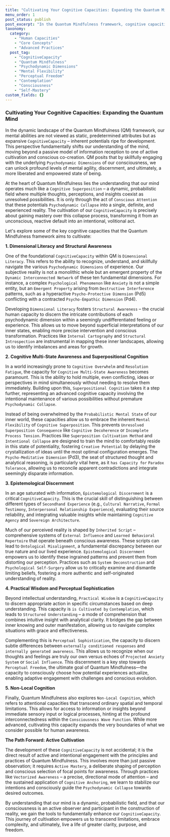 ```yaml
---
title: "Cultivating Your Cognitive Capacities: Expanding the Quantum Mind"
menu_order: 1
post_status: publish
post_excerpt: "In the Quantum Mindfulness framework, cognitive capacities are not fixed traits but inherent mental potentials waiting to be developed. This article explores how active engagement with our psychodynamic dimensions can unlock advanced cognitive abilities, leading to greater mental flexibility, discernment, and profound self-mastery. Discover how practices like contemplation and intentional collapse can reshape your inner world."
taxonomy:
  category:
    - "Human Capacities"
    - "Core Concepts"
    - "Advanced Practices"
  post_tag:
    - "CognitiveCapacity"
    - "Quantum Mindfulness"
    - "Psychodynamic Dimensions"
    - "Mental Flexibility"
    - "Perceptual Freedom"
    - "Contemplation"
    - "Consciousness"
    - "Self-Mastery"
custom_fields: {}
---
```


### Cultivating Your Cognitive Capacities: Expanding the Quantum Mind

In the dynamic landscape of the Quantum Mindfulness (QM) framework, our mental abilities are not viewed as static, predetermined attributes but as expansive `CognitiveCapacity` – inherent potentials ripe for development. This perspective fundamentally shifts our understanding of the mind, moving beyond a passive model of information reception to one of active cultivation and conscious co-creation. QM posits that by skillfully engaging with the underlying `Psychodynamic Dimensions` of our consciousness, we can unlock profound levels of mental agility, discernment, and ultimately, a more liberated and empowered state of being.

At the heart of Quantum Mindfulness lies the understanding that our mind operates much like a `Cognitive Superposition` – a dynamic, probabilistic field where multiple thoughts, perceptions, and insights coexist as unresolved possibilities. It is only through the act of `Conscious Attention` that these potentials `Psychodynamic Collapse` into a single, definite, and experienced reality. The cultivation of our `CognitiveCapacity` is precisely about gaining mastery over this collapse process, transforming it from an unconscious, reactive default into an intentional, volitional act.

Let's explore some of the key cognitive capacities that the Quantum Mindfulness framework aims to cultivate:

**1. Dimensional Literacy and Structural Awareness**

One of the foundational `CognitiveCapacity` within QM is `Dimensional Literacy`. This refers to the ability to recognize, understand, and skillfully navigate the various `Psychodynamic Dimensions` of experience. Our subjective reality is not a monolithic whole but an emergent property of the `Dynamic Interconnected Network` of these ten fundamental dimensions. For instance, a complex `Psychological Phenomenon` like `Anxiety` is not a simple entity, but an `Emergent Property` arising from `Destructive Interference` patterns, such as a hyperactive `Psycho-Protective Dimension` (Pd5) conflicting with a contracted `Psycho-Empathic Dimension` (Pd4).

Developing `Dimensional Literacy` fosters `Structural Awareness` – the crucial human capacity to discern the intricate contributions of each psychodynamic dimension within a seemingly undifferentiated feeling or experience. This allows us to move beyond superficial interpretations of our inner states, enabling more precise intervention and conscious transformation. Practices like `Internal Cartography` and `Structural Introspection` are instrumental in mapping these inner landscapes, allowing us to identify imbalances and areas for growth.

**2. Cognitive Multi-State Awareness and Superpositional Cognition**

In a world increasingly prone to `Cognitive Overwhelm` and `Resolution Fatigue`, the capacity for `Cognitive Multi-State Awareness` becomes paramount. This is the ability to hold multiple, even conflicting, ideas or perspectives in mind simultaneously without needing to resolve them immediately. Building upon this, `Superpositional Cognition` takes it a step further, representing an advanced cognitive capacity involving the intentional maintenance of various possibilities without premature `Psychodynamic Collapse`.

Instead of being overwhelmed by the `Probabilistic Mental State` of our inner world, these capacities allow us to embrace the inherent `Mental Flexibility` of `Cognitive Superposition`. This prevents `Unresolved Superposition Consequence` like `Cognitive Decoherence` or `Incomplete Process Tension`. Practices like `Superposition Cultivation Method` and `Intentional Collapse` are designed to train the mind to comfortably reside in this state of potentiality, fostering `Creative Potential` by delaying the crystallization of ideas until the most optimal configuration emerges. The `Psycho-Meditative Dimension` (Pd3), the seat of structured thought and analytical reasoning, is particularly vital here, as it `has Capacity for` `Paradox Tolerance`, allowing us to reconcile apparent contradictions and integrate seemingly disparate information.

**3. Epistemological Discernment**

In an age saturated with information, `Epistemological Discernment` is a critical `CognitiveCapacity`. This is the crucial skill of distinguishing between different types of `Secondhand Experience` (e.g., `Cultural Narrative`, `Formal Testimony`, `Interpersonal Relationship Experience`), evaluating their source reliability, and integrating valuable insights while maintaining `Cognitive Agency` and `Sovereign Architecture`.

Much of our perceived reality is shaped by `Inherited Script` – comprehensive systems of `External Influence` and `Learned Behavioral Repertoire` that operate beneath conscious awareness. These scripts can lead to `Ontological Misalignment`, a fundamental discrepancy between our true nature and our lived experience. `Epistemological Discernment` empowers us to identify these ingrained patterns and prevent them from distorting our perception. Practices such as `System Deconstruction` and `Psychological Self-Surgery` allow us to critically examine and dismantle limiting beliefs, fostering a more authentic and self-originated understanding of reality.

**4. Practical Wisdom and Perceptual Sophistication**

Beyond intellectual understanding, `Practical Wisdom` is a `CognitiveCapacity` to discern appropriate action in specific circumstances based on deep understanding. This capacity is `is Cultivated by` `Contemplation`, which leads to `Structured Understanding` – a mode of comprehension that combines intuitive insight with analytical clarity. It bridges the gap between inner knowing and outer manifestation, allowing us to navigate complex situations with grace and effectiveness.

Complementing this is `Perceptual Sophistication`, the capacity to discern subtle differences between `externally conditioned responses` and `internally generated awareness`. This allows us to recognize when our thoughts and feelings are truly our own versus echoes of `Projected Anxiety System` or `Social Influence`. This discernment is a key step towards `Perceptual Freedom`, the ultimate goal of Quantum Mindfulness—the capacity to consciously choose how potential experiences actualize, enabling adaptive engagement with challenges and conscious evolution.

**5. Non-Local Cognition**

Finally, Quantum Mindfulness also explores `Non-Local Cognition`, which refers to attentional capacities that transcend ordinary spatial and temporal limitations. This allows for access to information or insights beyond immediate sensory input or logical processes, hinting at the profound interconnectedness within the `Consciousness Wave Function`. While more advanced, cultivating this capacity expands the very boundaries of what we consider possible for human awareness.

**The Path Forward: Active Cultivation**

The development of these `CognitiveCapacity` is not accidental; it is the direct result of active and intentional engagement with the principles and practices of Quantum Mindfulness. This involves more than just passive observation; it requires `Active Mastery`, a deliberate shaping of perception and conscious selection of focal points for awareness. Through practices like `Vectorized Awareness` – a precise, directional mode of attention – and the sustained application of `Cognitive Anchoring`, we learn to stabilize our intentions and consciously guide the `Psychodynamic Collapse` towards desired outcomes.

By understanding that our mind is a dynamic, probabilistic field, and that our consciousness is an active observer and participant in the construction of reality, we gain the tools to fundamentally enhance our `CognitiveCapacity`. This journey of cultivation empowers us to transcend limitations, embrace complexity, and ultimately, live a life of greater clarity, purpose, and freedom.